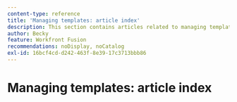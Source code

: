 ```yaml
---
content-type: reference
title: 'Managing templates: article index'
description: This section contains articles related to managing templates in Adobe Workfront Fusion.
author: Becky
feature: Workfront Fusion
recommendations: noDisplay, noCatalog
exl-id: 16bcf4cd-d242-463f-8e39-17c3713bbb86
---
```

# Managing templates: article index
